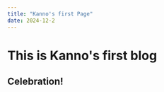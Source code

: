 ```yaml
---
title: "Kanno's first Page"
date: 2024-12-2
---
```


# This is Kanno's first blog

##  Celebration!
